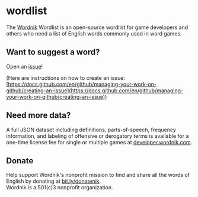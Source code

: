 # wordlist
The [Wordnik](https://www.wordnik.com/) Wordlist is an open-source wordlist for game developers and others who need a list of English words commonly used in word games. 

## Want to suggest a word? 
Open an [issue](https://github.com/wordnik/wordlist/issues)!

(Here are instructions on how to create an issue: [https://docs.github.com/en/github/managing-your-work-on-github/creating-an-issue](https://docs.github.com/en/github/managing-your-work-on-github/creating-an-issue))

## Need more data?
A full JSON dataset including definitions, parts-of-speech, frequency information, and labeling of offensive or derogatory terms is available for a one-time license fee for single or multiple games at [developer.wordnik.com](https://developer.wordnik.com/pricing#gameset).

## Donate
Help support Wordnik's nonprofit mission to find and share all the words of English by donating at [bit.ly/donatenik](https://bit.ly/donatenik).  
Wordnik is a 501(c)3 nonprofit organization.
